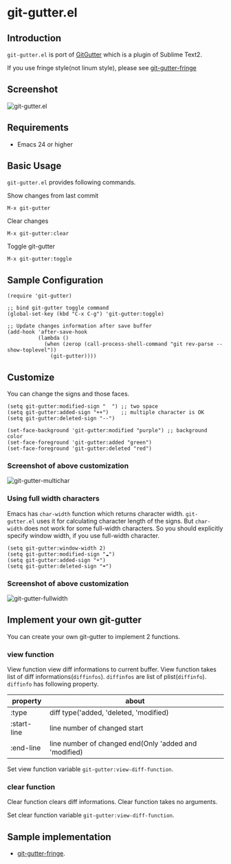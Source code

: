 # git-gutter.el

## Introduction
`git-gutter.el` is port of [GitGutter](https://github.com/jisaacks/GitGutter)
which is a plugin of Sublime Text2.


If you use fringe style(not linum style), please see [git-gutter-fringe](https://github.com/syohex/emacs-git-gutter-fringe)


## Screenshot

![git-gutter.el](https://github.com/syohex/emacs-git-gutter/raw/master/image/git-gutter1.png)


## Requirements

* Emacs 24 or higher


## Basic Usage

`git-gutter.el` provides following commands.

Show changes from last commit

    M-x git-gutter

Clear changes

    M-x git-gutter:clear

Toggle git-gutter

    M-x git-gutter:toggle


## Sample Configuration

```` elisp
(require 'git-gutter)

;; bind git-gutter toggle command
(global-set-key (kbd "C-x C-g") 'git-gutter:toggle)

;; Update changes information after save buffer
(add-hook 'after-save-hook
          (lambda ()
            (when (zerop (call-process-shell-command "git rev-parse --show-toplevel"))
              (git-gutter))))
````


## Customize

You can change the signs and those faces.

```` elisp
(setq git-gutter:modified-sign "  ") ;; two space
(setq git-gutter:added-sign "++")    ;; multiple character is OK
(setq git-gutter:deleted-sign "--")

(set-face-background 'git-gutter:modified "purple") ;; background color
(set-face-foreground 'git-gutter:added "green")
(set-face-foreground 'git-gutter:deleted "red")
````

### Screenshot of above customization

![git-gutter-multichar](https://github.com/syohex/emacs-git-gutter/raw/master/image/git-gutter-multichar.png)


### Using full width characters

Emacs has `char-width` function which returns character width.
`git-gutter.el` uses it for calculating character length of the signs.
But `char-width` does not work for some full-width characters.
So you should explicitly specify window width, if you use full-width
character.

```` elisp
(setq git-gutter:window-width 2)
(setq git-gutter:modified-sign "☁")
(setq git-gutter:added-sign "☀")
(setq git-gutter:deleted-sign "☂")
````

### Screenshot of above customization
![git-gutter-fullwidth](https://github.com/syohex/emacs-git-gutter/raw/master/image/git-gutter-fullwidth.png)


## Implement your own git-gutter

You can create your own git-gutter to implement 2 functions.

### view function

View function view diff informations to current buffer.
View function takes list of diff informations(`diffinfos`). `diffinfos`
are list of plist(`diffinfo`).  `diffinfo` has following property.


property    | about
------------|-------------------------------------------------------
:type       | diff type('added, 'deleted, 'modified)
:start-line | line number of changed start
:end-line   | line number of changed end(Only 'added and 'modified)


Set view function variable `git-gutter:view-diff-function`.


### clear function

Clear function clears diff informations.
Clear function takes no arguments.

Set clear function variable `git-gutter:view-diff-function`.


## Sample implementation

* [git-gutter-fringe](https://github.com/syohex/emacs-git-gutter-fringe).
